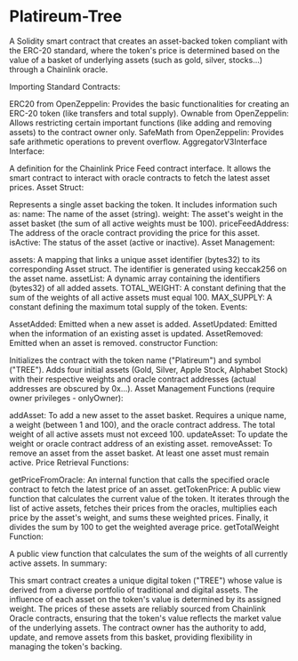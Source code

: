 # Platireum-Tree

A Solidity smart contract that creates an asset-backed token compliant with the ERC-20 standard, where the token's price is determined based on the value of a basket of underlying assets (such as gold, silver, stocks...) through a Chainlink oracle.

Importing Standard Contracts:

ERC20 from OpenZeppelin: Provides the basic functionalities for creating an ERC-20 token (like transfers and total supply).
Ownable from OpenZeppelin: Allows restricting certain important functions (like adding and removing assets) to the contract owner only.
SafeMath from OpenZeppelin: Provides safe arithmetic operations to prevent overflow.
AggregatorV3Interface Interface:

A definition for the Chainlink Price Feed contract interface. It allows the smart contract to interact with oracle contracts to fetch the latest asset prices.
Asset Struct:

Represents a single asset backing the token. It includes information such as:
name: The name of the asset (string).
weight: The asset's weight in the asset basket (the sum of all active weights must be 100).
priceFeedAddress: The address of the oracle contract providing the price for this asset.
isActive: The status of the asset (active or inactive).
Asset Management:

assets: A mapping that links a unique asset identifier (bytes32) to its corresponding Asset struct. The identifier is generated using keccak256 on the asset name.
assetList: A dynamic array containing the identifiers (bytes32) of all added assets.
TOTAL_WEIGHT: A constant defining that the sum of the weights of all active assets must equal 100.
MAX_SUPPLY: A constant defining the maximum total supply of the token.
Events:

AssetAdded: Emitted when a new asset is added.
AssetUpdated: Emitted when the information of an existing asset is updated.
AssetRemoved: Emitted when an asset is removed.
constructor Function:

Initializes the contract with the token name ("Platireum") and symbol ("TREE").
Adds four initial assets (Gold, Silver, Apple Stock, Alphabet Stock) with their respective weights and oracle contract addresses (actual addresses are obscured by 0x...).
Asset Management Functions (require owner privileges - onlyOwner):

addAsset: To add a new asset to the asset basket. Requires a unique name, a weight (between 1 and 100), and the oracle contract address. The total weight of all active assets must not exceed 100.
updateAsset: To update the weight or oracle contract address of an existing asset.
removeAsset: To remove an asset from the asset basket. At least one asset must remain active.
Price Retrieval Functions:

getPriceFromOracle: An internal function that calls the specified oracle contract to fetch the latest price of an asset.
getTokenPrice: A public view function that calculates the current value of the token. It iterates through the list of active assets, fetches their prices from the oracles, multiplies each price by the asset's weight, and sums these weighted prices. Finally, it divides the sum by 100 to get the weighted average price.
getTotalWeight Function:

A public view function that calculates the sum of the weights of all currently active assets.
In summary:

This smart contract creates a unique digital token ("TREE") whose value is derived from a diverse portfolio of traditional and digital assets. The influence of each asset on the token's value is determined by its assigned weight. The prices of these assets are reliably sourced from Chainlink Oracle contracts, ensuring that the token's value reflects the market value of the underlying assets. The contract owner has the authority to add, update, and remove assets from this basket, providing flexibility in managing the token's backing.
